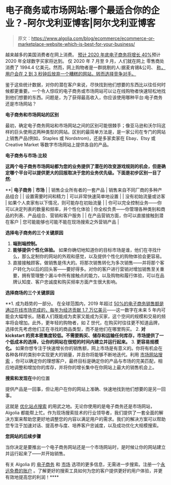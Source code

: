 # 电子商务或市场网站:哪个最适合你的企业？-阿尔戈利亚博客|阿尔戈利亚博客

> 原文：<https://www.algolia.com/blog/ecommerce/ecommerce-or-marketplace-website-which-is-best-for-your-business/>

越来越多的美国消费者在网上消费。 [预计 2020 年底电子商务将增长 40%](https://www.digitalcommerce360.com/product/ecommerce-market-report/?utm_source=GA&utm_medium=CPC&utm_campaign=2020EcommMktR&gclid=CjwKCAiAt9z-BRBCEiwA_bWv-IRh2PLKwZMeY_nRhkR1axZSsZ_9-MwBDZcCiF0gg4TdG-JIn95rMRoCEO8QAvD_BwE)预计 2020 年全球数字买家将达到[](https://www.oberlo.ca/blog/ecommerce-statistics#:~:text=Ecommerce%20Statistic%20%231%3A%20It%27s%20estimated,do%20not%20have%20a%20website)。 仅 2020 年 7 月至 9 月，人们就在网上 零售商处消费了 1994.4 亿美元。然而，网上购物者是一群挑剔的人:据麦肯锡&公司、 [称，用户会在 2 到 3 秒钟后放弃一个糟糕的网站，转而选择竞争对手。](https://www.mckinsey.com/business-functions/marketing-and-sales/our-insights/back-to-basics-what-luxury-customers-really-want-from-digital#)

鉴于这些统计数据，对你的潜在客户来说，尽快找到他们想要的东西比以往任何时候都更重要。一个令人惊叹的电子商务或市场网站可以让在线购物者快速轻松地找到他们想要的东西。问题是，为了获得最高收入，你应该使用哪种平台:电子商务还是市场网站？

**电子商务和市场网站的区别**

最初，确定电子商务网站和市场网站之间的区别可能很棘手；像亚马逊和沃尔玛这样的巨头使用这两种类型的网站。区别的最简单方法是，是一家公司在专门的网站上销售产品(例如，Staples 或 Nordstrom)，还是多家卖家在 Ebay、Etsy 或 Creative Market 等数字市场网站上提供各自的产品。

**电子商务与市场:比较**

**这两个电子商务市场网站都为您的业务提供了潜在的改变游戏规则的机会，但是确定哪个平台可以提供更大的回报取决于您的业务优先级。下面是初步区别一目了然:**

 **| **电子商务** | **市场** |
| 销售企业所有者的一套产品 | 销售来自不同厂商的多种产品组合 |
| 设置需要时间和精力 | 可以非常快速简单地设置 |
| 没有初始流量或访客 | 如果个人卖家有以下情况，则可能存在初始流量 |
| 你可以完全控制业务——你可以决定列表的数量和频率，并个性化体验 | 你全权负责——你管理各种类别和商品的列表、产品组合、营销和客户服务 |
| 在产品营销方面，你可以直接接触到潜在客户 | 您可能能够也可能不能在现场搜索之外营销产品 |

**选择电子商务的三个关键原因**

1.  **端到端控制。**
2.  **能够提供个性化体验。** 如果你确切地知道你的目标市场是谁，他们在寻找什么，那么定制你的网站的外观和感觉，以及提供个性化的购物体验[](https://resources.algolia.com/site-search/personalization-ecommerce)会更容易。
3.  直接接触顾客。做销售是伟大的。将那次销售转化为多次销售——并将那个客户转化为以后的回头客——要好得多。对你的客户进行营销对增加销售至关重要，拥有管理整个漏斗中所有接触点的能力，以及购物和履行体验，可以在品牌认知度、客户忠诚度和购买频率方面产生很大影响。

**选择商场的三个关键原因**

 **1.  成为趋势的一部分。 在全球范围内，2019 年超过 [50%的电子商务销售额是通过在线市场完成的，每年为经济贡献 1.7 万亿美元](https://www.webretailer.com/b/online-marketplaces/)——这一数字在未来 5 年内可能会大幅增长。随着人们既能成为卖家又能成为买家，这个空间的规模和交易的频率将会增加。此外，更年轻的购物者，如 Z 世代，在购买时往往更不知道品牌，选择优先考虑他们正在寻找的商品类型，而不是他们在哪里购买。
2.  **对 kickstart 的资本密集度较低。不需要购买、储存和运输任何库存，市场提供了一个低成本的选择，让你的网站在很短的时间内建立并运行起来。**
3.  **更容易规模化。** 如果你想专注于快速增长你的销售额，网上市场是有意义的。你将有机会在各种各样的类别中实现更大的销量，并且你将能够不断地迭代。利用 [市场网站搜索](https://resources.algolia.com/personalization/ebook-whatittakestobuildmarketplacesearch) ，你可以确定你的理想客户，最终目标是确定你的产品与市场的完美匹配，相应地调整和增加你的库存，并将你的增长集中在你网站上最大的销售机会上。

**搜索和发现在**中的位置

提供产品是一回事，但让用户在你的网站上准确、快速地找到他们想要的是另一回事。

这就是 [优化站点搜索](https://resources.algolia.com/mobile-search/ecommerce-kpis-site-search) 的用武之地。无论你使用的是电子商务还是市场网站，Algolia 都能帮上忙。作为现场搜索技术的行业领导者，我们提供了一套全面的解决方案来帮助您更好地调整您的内容以满足用户的需求。我们的解决方案可以帮助您专注于加速对话、提高参与度、培养客户忠诚度，以及成功优化大规模搜索。

**您网站的后续步骤**

当你决定是要推出一个电子商务网站还是一个市场网站时，是时候让你的网站建立并运行起来了——并开始销售。

有关 Algolia 的 [电子商务](https://www.algolia.com/industries-and-solutions/ecommerce/) 和 [市场](https://www.algolia.com/industries-and-solutions/marketplaces/) 选项的更多信息，无需进一步搜索。注册一个[永远免费的账户](https://www.algolia.com/users/sign_up) 。了解更好的搜索工具如何为您的客户提供更好的用户体验，并更有效地提高您的利润！****